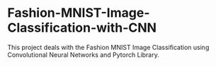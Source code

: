 # Fashion-MNIST-Image-Classification-with-CNN
This project deals with the Fashion MNIST Image Classification using Convolutional Neural Networks and Pytorch Library.
